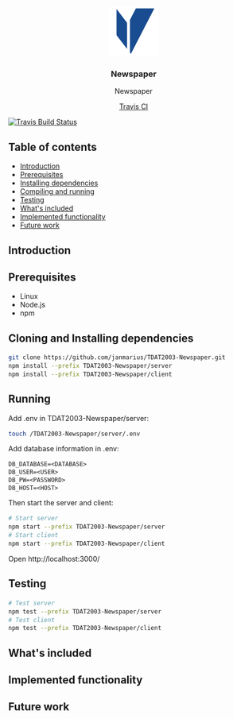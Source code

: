 <p align="center">
  <a href="https://github.com/janmarius/TDAT2003-Newspaper/">
    <img src="res/logo.png" alt="logo" width="100" height="100">
  </a>
</p>

<h3 align="center">Newspaper</h3>

<p align="center">
  Newspaper
</p>

<p align="center">
  <a href="https://travis-ci.org/janmarius/TDAT2003-Newspaper?icon=travis/">Travis CI</a>
</p>

[![Travis Build Status](https://travis-ci.org/janmarius/TDAT2003-Newspaper.svg?branch=master)](https://travis-ci.org/janmarius/TDAT2003-Newspaper)

## Table of contents

- [Introduction](#introduction)
- [Prerequisites](#prerequisites)
- [Installing dependencies](#installing-dependencies)
- [Compiling and running](#compiling-and-running)
- [Testing](#testing)
- [What's included](#whats-included)
- [Implemented functionality](#implemented-functionality)
- [Future work](#future-work)



## Introduction


## Prerequisites
* Linux
* Node.js
* npm

## Cloning and Installing dependencies
```sh
git clone https://github.com/janmarius/TDAT2003-Newspaper.git
npm install --prefix TDAT2003-Newspaper/server
npm install --prefix TDAT2003-Newspaper/client
```

## Running
Add .env in TDAT2003-Newspaper/server:
```sh
touch /TDAT2003-Newspaper/server/.env
```
Add database information in .env:
```
DB_DATABASE=<DATABASE>
DB_USER=<USER>
DB_PW=<PASSWORD>
DB_HOST=<HOST>
```
Then start the server and client:
```sh
# Start server
npm start --prefix TDAT2003-Newspaper/server
# Start client
npm start --prefix TDAT2003-Newspaper/client
```
Open http://localhost:3000/

## Testing
```sh
# Test server
npm test --prefix TDAT2003-Newspaper/server
# Test client
npm test --prefix TDAT2003-Newspaper/client
```

## What's included


## Implemented functionality


## Future work
